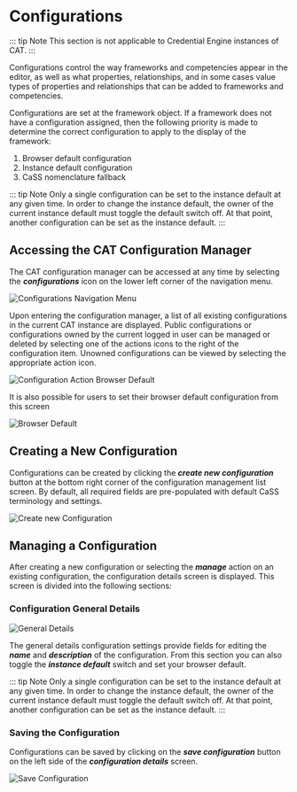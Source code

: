 # Configurations

::: tip Note
This section is not applicable to Credential Engine instances of CAT.
:::

Configurations control the way frameworks and competencies appear in the editor, as well as what properties,
relationships, and in some cases value types of properties and relationships that can be added to frameworks and competencies.

Configurations are set at the framework object. If a framework does not have a configuration assigned,
then the following priority is made to determine the correct configuration to apply to the display of the framework:
1. Browser default configuration
2. Instance default configuration
3. CaSS nomenclature fallback

::: tip Note
Only a single configuration can be set to the instance default at any given time. In order to change the instance default, the owner of the current instance default must toggle the default switch off. At that point, another configuration can be set as the instance default.
:::

## Accessing the CAT Configuration Manager

The CAT configuration manager can be accessed at any time by selecting the ***configurations*** icon on the
lower left corner of the navigation menu.

![Configurations Navigation Menu](/authoring/configurations.png)

Upon entering the configuration manager, a list of all existing configurations in the current CAT instance are displayed. Public configurations or configurations owned by the current logged in user can be managed or deleted by selecting one of the actions icons to the right of the configuration item. Unowned configurations can be viewed by selecting the appropriate action icon.

![Configuration Action Browser Default](/authoring/browser-default.png)

It is also possible for users to set their browser default configuration from this screen

![Browser Default](/authoring/view-manage-delete.png)


## Creating a New Configuration

Configurations can be created by clicking the ***create new configuration*** button at the bottom right corner of the configuration management list screen. By default, all required fields are pre-populated with default CaSS terminology and settings.

![Create new Configuration](/authoring/create-new-configuration.png)

## Managing a Configuration

After creating a new configuration or selecting the ***manage*** action on an existing configuration, the configuration details screen is displayed. This screen is divided into the following sections:

### Configuration General Details

![General Details](/authoring/general-details.png)

The general details configuration settings provide fields for editing the ***name*** and ***description*** of the configuration. From this section you can also toggle the ***instance default*** switch and set your browser default.

::: tip Note
Only a single configuration can be set to the instance default at any given time. In order to change the instance default, the owner of the current instance default must toggle the default switch off. At that point, another configuration can be set as the instance default.
:::

### Saving the Configuration

Configurations can be saved by clicking on the ***save configuration*** button on the left side of the ***configuration details*** screen.

![Save Configuration](/authoring/save-configuration.png)



